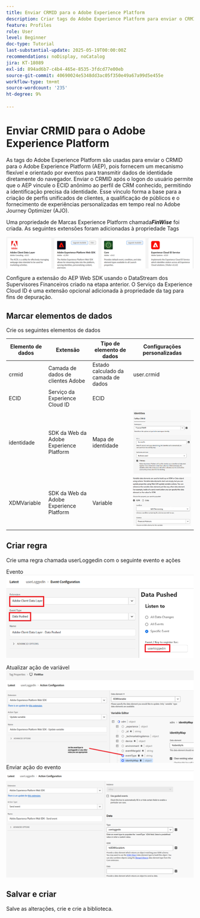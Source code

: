 ```yaml
---
title: Enviar CRMID para o Adobe Experience Platform
description: Criar tags do Adobe Experience Platform para enviar o CRMID recebido do navegador para o Adobe Experience Platform
feature: Profiles
role: User
level: Beginner
doc-type: Tutorial
last-substantial-update: 2025-05-19T00:00:00Z
recommendations: noDisplay, noCatalog
jira: KT-18089
exl-id: 894ad6b7-c4b4-465e-8535-3fdcd77e00eb
source-git-commit: 40690024e5348dd3ac05f350e49a67a99d5e455e
workflow-type: tm+mt
source-wordcount: '235'
ht-degree: 9%

---
```


# Enviar CRMID para o Adobe Experience Platform

As tags do Adobe Experience Platform são usadas para enviar o CRMID para o Adobe Experience Platform (AEP), pois fornecem um mecanismo flexível e orientado por eventos para transmitir dados de identidade diretamente do navegador. Enviar o CRMID após o logon do usuário permite que o AEP vincule o ECID anônimo ao perfil de CRM conhecido, permitindo a identificação precisa da identidade. Esse vínculo forma a base para a criação de perfis unificados de clientes, a qualificação de públicos e o fornecimento de experiências personalizadas em tempo real no Adobe Journey Optimizer (AJO).

Uma propriedade de Marcas Experience Platform chamada _&#x200B;**FinWise**&#x200B;_ foi criada. As seguintes extensões foram adicionadas à propriedade Tags

![extensões-tags](assets/tags-extensions.png)

Configure a extensão do AEP Web SDK usando o DataStream dos Supervisores Financeiros criado na etapa anterior.
O Serviço da Experience Cloud ID é uma extensão opcional adicionada à propriedade da tag para fins de depuração.

## Marcar elementos de dados

Crie os seguintes elementos de dados

| Elemento de dados | Extensão | Tipo de elemento de dados | Configurações personalizadas |
|--------------|-----------------------------------|---------------------------|----------------------------------------|
| crmid | Camada de dados de clientes Adobe | Estado calculado da camada de dados | user.crmid |
| ECID | Serviço da Experience Cloud ID | ECID |                                        |
| identidade | SDK da Web da Adobe Experience Platform | Mapa de identidade | ![imagem](assets/identity-settings.png) |
| XDMVariable | SDK da Web da Adobe Experience Platform | Variable | ![imagem](assets/xdmvariable.png) |

## Criar regra

Crie uma regra chamada userLoggedin com o seguinte evento e ações

Evento
![evento](assets/data-pushed-event.png)

Atualizar ação de variável
![variável-atualização](assets/update-variable.png)
Enviar ação do evento
![enviar-evento](assets/send-event.png)

## Salvar e criar

Salve as alterações, crie e crie a biblioteca.
